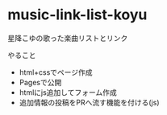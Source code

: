 # music-link-list-koyu
星降こゆの歌った楽曲リストとリンク

やること
- html+cssでページ作成
- Pagesで公開
- htmlにjs追加してフォーム作成
- 追加情報の投稿をPRへ流す機能を付ける(js)